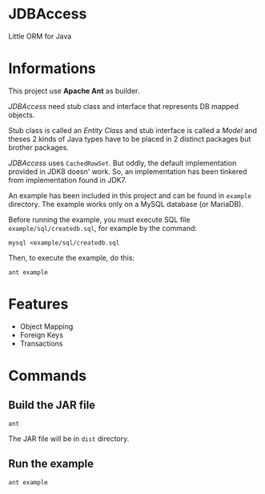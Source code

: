 # JDBAccess

Little ORM for Java


# Informations

This project use **Apache Ant** as builder.

_JDBAccess_ need stub class and interface that represents DB mapped objects.

Stub class is called an _Entity Class_ and stub interface is called a _Model_
and theses 2 kinds of Java types have to be placed in 2 distinct packages
but brother packages.

_JDBAccess_ uses `CachedRowSet`. But oddly, the default implementation provided in JDK8 doesn' work.
So, an implementation has been tinkered from implementation found in JDK7.

An example has been included in this project and can be found in `example` directory.
The example works only on a MySQL database (or MariaDB).

Before running the example, you must execute SQL file `example/sql/createdb.sql`,
for example by the command:
```shell
mysql <example/sql/createdb.sql
```

Then, to execute the example, do this:
```shell
ant example
```


# Features

- Object Mapping
- Foreign Keys
- Transactions


# Commands

## Build the JAR file

```shell
ant
```

The JAR file will be in `dist` directory.

## Run the example

```shell
ant example
```
